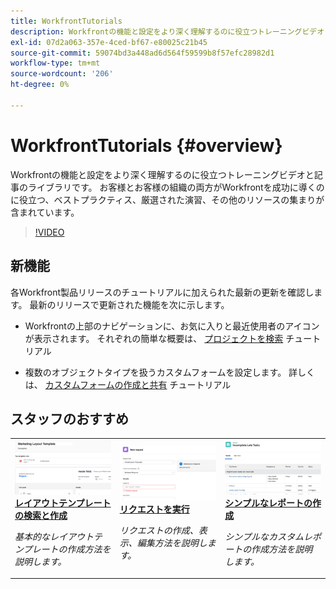 ```yaml
---
title: WorkfrontTutorials
description: Workfrontの機能と設定をより深く理解するのに役立つトレーニングビデオと記事のライブラリです。  お客様とお客様の組織の両方がWorkfrontを成功に導くのに役立つ、ベストプラクティス、厳選された演習、その他のリソースの集まりが含まれています。
exl-id: 07d2a063-357e-4ced-bf67-e80025c21b45
source-git-commit: 59074bd3a448ad6d564f59599b8f57efc28982d1
workflow-type: tm+mt
source-wordcount: '206'
ht-degree: 0%

---
```


# WorkfrontTutorials {#overview}

Workfrontの機能と設定をより深く理解するのに役立つトレーニングビデオと記事のライブラリです。  お客様とお客様の組織の両方がWorkfrontを成功に導くのに役立つ、ベストプラクティス、厳選された演習、その他のリソースの集まりが含まれています。

>[!VIDEO](https://video.tv.adobe.com/v/335063/?quality=12)

<!-- 

This is the landing page of the user guide. It should be the first list item in the TOC.md file. 
See other user landing pages to get ideas. 

-->

<div id="whats-new-section">

## 新機能

各Workfront製品リリースのチュートリアルに加えられた最新の更新を確認します。 最新のリリースで更新された機能を次に示します。

* Workfrontの上部のナビゲーションに、お気に入りと最近使用者のアイコンが表示されます。 それぞれの簡単な概要は、 <a href="/help/manage-work/projects/find-projects.md">プロジェクトを検索</a> チュートリアル

* 複数のオブジェクトタイプを扱うカスタムフォームを設定します。 詳しくは、 <a href="/help/custom-data/custom-forms/custom-forms-creating-and-sharing-a-custom-form.md">カスタムフォームの作成と共有</a> チュートリアル

</div>

<div id="recs-overview-body-1"></div>
<div id="recs-overview-body-2"></div>
<div id="recs-overview-body-3"></div>
<div id="recs-overview-body-4"></div>
<div id="recs-overview-body-5"></div>
<div id="recs-overview-body-6"></div>

<div id="staff-picks-section">

## スタッフのおすすめ

<table style="margin-top: 0 !important">
  <tr>
   <td>
      <a href="/help/administration-and-setup/layout-templates/find-layout-templates.md">
      <img alt="レイアウトテンプレートの検索と作成" src="./assets/ltemp_01.png"/>
      </a>
      <div>
         <a href="/help/administration-and-setup/layout-templates/find-layout-templates.md"><strong>レイアウトテンプレートの検索と作成</strong></a>
      </div>
      <p>
         <em>基本的なレイアウトテンプレートの作成方法を説明します。</em>
      </p>
    </td>
   <td>
      <a href="/help/manage-work/issues-requests/make-a-request.md">
      <img alt="リクエストを実行" src="./assets/nrequest_01.png"/>
      </a>
      <div>
         <a href="/help/manage-work/issues-requests/make-a-request.md"><strong>リクエストを実行</strong></a>
      </div>
      <p>
         <em>リクエストの作成、表示、編集方法を説明します。</em>
      </p>

<td>
      <a href="/help/reporting/basic-reporting/create-a-simple-report.md">
      <img alt="シンプルなレポートの作成" src="./assets/sreport_01.png"/>
      </a>
      <div>
         <a href="/help/reporting/basic-reporting/create-a-simple-report.md"><strong>シンプルなレポートの作成</strong></a>
      </div>
      <p>
         <em>シンプルなカスタムレポートの作成方法を説明します。</em>
      </p>
    </td>
  </tr>
</table>

</div>